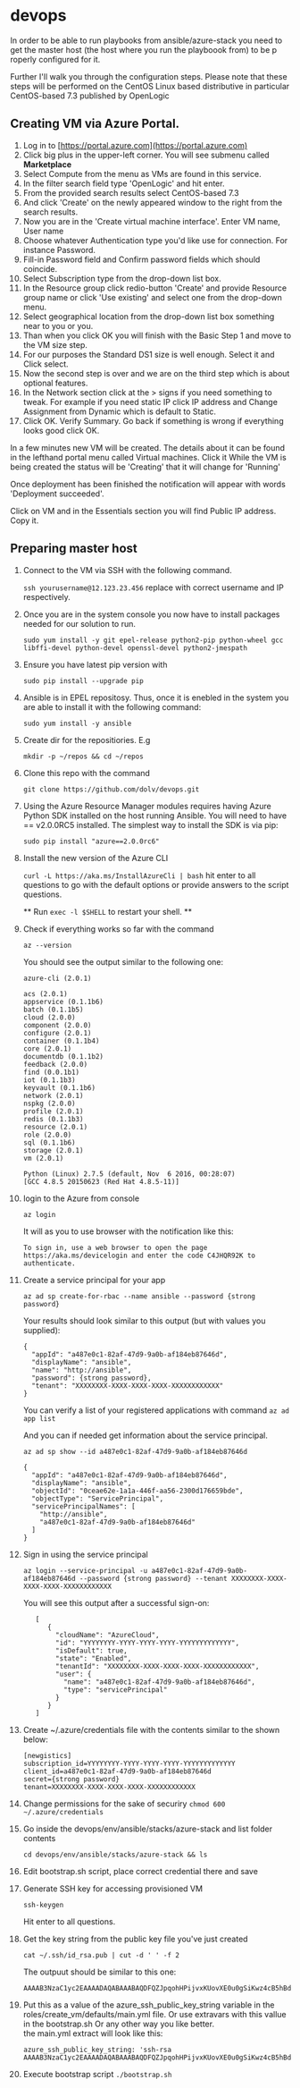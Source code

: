 # devops

In order to be able to run playbooks from ansible/azure-stack you need to get the master host (the host where you run the playboook from) to be p
roperly configured for it.

Further I'll walk you through the configuration steps.
Please note that these steps will be performed on the CentOS Linux based distributive in particular CentOS-based 7.3 published by OpenLogic

## Creating VM via Azure Portal.

1. Log in to [https://portal.azure.com](https://portal.azure.com)
2. Click big plus in the upper-left corner. You will see submenu called **Marketplace**
3. Select Compute from the menu as VMs are found in this service.
4. In the filter search field type 'OpenLogic' and hit enter.
5. From the provided search results select CentOS-based 7.3
6. And click 'Create' on the newly appeared window to the right from the search results.
7. Now you are in the 'Create virtual machine interface'. Enter VM name, User name
8. Choose whatever Authentication type you'd like use for connection. For instance Password.
9. Fill-in Password field and Confirm password fields which should coincide.
10. Select Subscription type from the drop-down list box.
11. In the Resource group click redio-button 'Create' and provide Resource group name or click 'Use existing' and select one from the drop-down menu.
12. Select geographical location from the drop-down list box something near to you or you.
13. Than when you click OK you will finish with the Basic Step 1 and move to the VM size step.
14. For our purposes the Standard DS1 size is well enough. Select it and Click select.
15. Now the second step is over and we are on the third step which is about optional features.
16. In the Network section click at the > signs if you need something to tweak. For example if you need static IP click IP address and Change Assignment from Dynamic which is default to Static.
17. Click OK. Verify Summary. Go back if something is wrong if everything looks good click OK.

In a few minutes new VM will be created. The details about it can be found in the lefthand portal menu called Virtual machines. Click it
While the VM is being created the status will be 'Creating' that it will change for 'Running'

Once deployment has been finished the notification will appear with words 'Deployment succeeded'.

Click on VM and in the Essentials section you will find Public IP address. Copy it.

## Preparing master host
1. Connect to the VM via SSH with the following command.

    `ssh yourusername@12.123.23.456` replace with correct username and IP respectively.

2. Once you are in the system console you now have to install packages needed for our solution to run.

    `sudo yum install -y git epel-release python2-pip python-wheel gcc libffi-devel python-devel openssl-devel python2-jmespath`

3. Ensure you have latest pip version with

    `sudo pip install --upgrade pip`

4. Ansible is in EPEL repositosy.
Thus, once it is enebled in the system you are able to install it with the following command:

    `sudo yum install -y ansible`

5. Create dir for the repositiories. E.g

    `mkdir -p ~/repos && cd ~/repos`

6. Clone this repo with the command

    `git clone https://github.com/dolv/devops.git`

7. Using the Azure Resource Manager modules requires having Azure Python SDK installed on the host running Ansible. You will need to have == v2.0.0RC5 installed. The simplest way to install the SDK is via pip:

    `sudo pip install "azure==2.0.0rc6"`

8. Install the new version of the Azure CLI

     `curl -L https://aka.ms/InstallAzureCli | bash`
     hit enter to all questions to go with the default options or provide answers to the script questions.
    
     ** Run `exec -l $SHELL` to restart your shell. **

9. Check if everything works so far with the command
    
     `az --version`
    
     You should see the output similar to the following one:
     ```
     azure-cli (2.0.1)
    
     acs (2.0.1)
     appservice (0.1.1b6)
     batch (0.1.1b5)
     cloud (2.0.0)
     component (2.0.0)
     configure (2.0.1)
     container (0.1.1b4)
     core (2.0.1)
     documentdb (0.1.1b2)
     feedback (2.0.0)
     find (0.0.1b1)
     iot (0.1.1b3)
     keyvault (0.1.1b6)
     network (2.0.1)
     nspkg (2.0.0)
     profile (2.0.1)
     redis (0.1.1b3)
     resource (2.0.1)
     role (2.0.0)
     sql (0.1.1b6)
     storage (2.0.1)
     vm (2.0.1)
    
     Python (Linux) 2.7.5 (default, Nov  6 2016, 00:28:07)
     [GCC 4.8.5 20150623 (Red Hat 4.8.5-11)]
     ```


10. login to the Azure from console

     `az login`

     It will as you to use browser with the notification like this:
     ```
    To sign in, use a web browser to open the page https://aka.ms/devicelogin and enter the code C4JHQR92K to authenticate.
     ```

11. Create a service principal for your app

    `az ad sp create-for-rbac --name ansible --password {strong password}
`

    Your results should look similar to this output (but with values you supplied):
     ```
     {
       "appId": "a487e0c1-82af-47d9-9a0b-af184eb87646d",
       "displayName": "ansible",
       "name": "http://ansible",
       "password": {strong password},
       "tenant": "XXXXXXXX-XXXX-XXXX-XXXX-XXXXXXXXXXXX"
     }
     ```
    
     You can verify a list of your registered applications with command `az ad app list`
     
     And you can if needed get information about the service principal.
     
     `az ad sp show --id a487e0c1-82af-47d9-9a0b-af184eb87646d`
     
     ```aidl
     {
       "appId": "a487e0c1-82af-47d9-9a0b-af184eb87646d",
       "displayName": "ansible",
       "objectId": "0ceae62e-1a1a-446f-aa56-2300d176659bde",
       "objectType": "ServicePrincipal",
       "servicePrincipalNames": [
         "http://ansible",
         "a487e0c1-82af-47d9-9a0b-af184eb87646d"
       ]
     }
    ```
 
12. Sign in using the service principal
 
      `az login --service-principal -u a487e0c1-82af-47d9-9a0b-af184eb87646d --password {strong password} --tenant XXXXXXXX-XXXX-XXXX-XXXX-XXXXXXXXXXXX`

     You will see this output after a successful sign-on:
     ```
        [
           {
             "cloudName": "AzureCloud",
             "id": "YYYYYYYY-YYYY-YYYY-YYYY-YYYYYYYYYYYYY",
             "isDefault": true,
             "state": "Enabled",
             "tenantId": "XXXXXXXX-XXXX-XXXX-XXXX-XXXXXXXXXXXX",
             "user": {
               "name": "a487e0c1-82af-47d9-9a0b-af184eb87646d",
               "type": "servicePrincipal"
             }
           }
        ]
     ```

13. Create ~/.azure/credentials file with the contents similar to the shown below:
    ```
    [newgistics]
    subscription_id=YYYYYYYY-YYYY-YYYY-YYYY-YYYYYYYYYYYYY
    client_id=a487e0c1-82af-47d9-9a0b-af184eb87646d
    secret={strong password}
    tenant=XXXXXXXX-XXXX-XXXX-XXXX-XXXXXXXXXXXX
    ```
   
14. Change permissions for the sake of securiry
    `chmod 600 ~/.azure/credentials`
  
15. Go inside the devops/env/ansible/stacks/azure-stack and list folder contents
    
    `cd devops/env/ansible/stacks/azure-stack && ls`
         
16. Edit bootstrap.sh script, place correct credential there and save
17. Generate SSH key for accessing provisioned VM

    `ssh-keygen`
    
    Hit enter to all questions.
    
18. Get the key string from the public key file you've just created
    
    `cat ~/.ssh/id_rsa.pub | cut -d ' ' -f 2`
    
    The outpuut should be similar to this one:
    
    ```
    AAAAB3NzaC1yc2EAAAADAQABAAABAQDFQZJpqohHPijvxKUovXE0u0gSiKwz4cB5hBduOiyptRbmWnmX0TbgKGRcZYGV3S/WPrrOqZhMfXJjv+9LrUdz7EvF2ixGXJPkUtGKWA1y8Vq33eX6zgYKPOvQTyqxskfRcGzcu5iPfdssrWE43+kMqrMDjEyyfEelCdJivuSlKOvdiVE3cx/xmR/kgzqdSNFSWO+hGe9g1wLVPpcEAwLLOLE7w/VlZEec+1DG9AZFXQM4cZyXrpMqrKozZXS9iKbJ7PVS1uhE5UPMQv3VYOjgBy8ufVwcOoamULK6SkIhnY1nJflO93OWKHSRBQSNcC+giOMnNMkZifK8DcrKJTgD
    ```
19. Put this as a value of the azure_ssh_public_key_string variable in the roles/create_vm/defaults/main.yml file. Or use extravars with this vallue in the bootstrap.sh Or any other way you like better.   
    the main.yml extract will look like this:
    
    ```
    azure_ssh_public_key_string: 'ssh-rsa AAAAB3NzaC1yc2EAAAADAQABAAABAQDFQZJpqohHPijvxKUovXE0u0gSiKwz4cB5hBduOiyptRbmWnmX0TbgKGRcZYGV3S/WPrrOqZhMfXJjv+9LrUdz7EvF2ixGXJPkUtGKWA1y8Vq33eX6zgYKPOvQTyqxskfRcGzcu5iPfdssrWE43+kMqrMDjEyyfEelCdJivuSlKOvdiVE3cx/xmR/kgzqdSNFSWO+hGe9g1wLVPpcEAwLLOLE7w/VlZEec+1DG9AZFXQM4cZyXrpMqrKozZXS9iKbJ7PVS1uhE5UPMQv3VYOjgBy8ufVwcOoamULK6SkIhnY1nJflO93OWKHSRBQSNcC+giOMnNMkZifK8DcrKJTgD'
    ```

20. Execute bootstrap script `./bootstrap.sh`